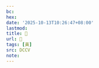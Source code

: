 ```yaml
---
bc:
hex:
date: '2025-10-13T10:26:47+08:00'
lastmod:
title: 􂠪
url: 􂠪
tags: [黃]
src: DCCV
note:
---
```

